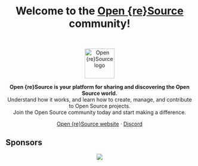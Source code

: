 <h1 align="center">Welcome to the <a href="https://openresource.dev/">Open {re}Source</a> community!</h1><br>

<p align="center">
  <a href="https://openresource.dev/">
    <img src="https://user-images.githubusercontent.com/17381666/230775291-2f900d5a-5d3b-4f30-86c3-f2dd7714602c.svg" alt="Open {re}Source logo" height="80">
  </a>
</p>

<p align="center">
  <b>Open {re}Source is your platform for sharing and discovering the Open Source world.</b>
  <br>
  Understand how it works, and learn how to create, manage, and contribute to Open Source projects.
  <br>
  Join the Open Source community today and start making a difference.
</p>

<p align="center">
  <a href="https://openresource.dev">Open {re}Source website</a>
  ·
  <a href="https://discord.gg/fpUDwEMGwE">Discord</a>
</p>

## Sponsors

<p align="center">
  <a href="https://github.com/sponsors/Open-reSource" aria-label="Go to Open {re}Source's GitHub Sponsors page">
    <img src='https://cdn.jsdelivr.net/gh/Open-reSource/sponsors/sponsors.svg'/>
  </a>
</p>
